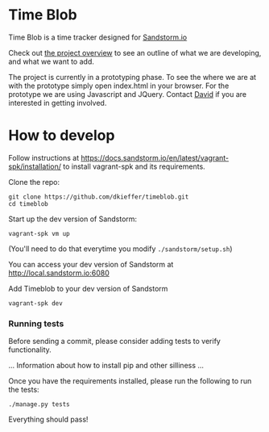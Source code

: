 # Time Blob
Time Blob is a time tracker designed for [Sandstorm.io](https://sandstorm.io)

Check out [the project overview](/project-overview.md) to see an outline of what we are developing, and what we want to add.

The project is currently in a prototyping phase. To see the where we are at with the prototype simply open index.html in your browser. For the prototype we are using Javascript and JQuery. Contact [David](mailto:david@polyhedral.studio) if you are interested in getting involved.


# How to develop
Follow instructions at https://docs.sandstorm.io/en/latest/vagrant-spk/installation/ to install vagrant-spk and its requirements.

Clone the repo:
```
git clone https://github.com/dkieffer/timeblob.git
cd timeblob
```

Start up the dev version of Sandstorm:
```
vagrant-spk vm up
```
(You'll need to do that everytime you modify `./sandstorm/setup.sh`)

You can access your dev version of Sandstorm at http://local.sandstorm.io:6080

Add Timeblob to your dev version of Sandstorm

```
vagrant-spk dev
```

### Running tests
Before sending a commit, please consider adding tests to verify functionality.

... Information about how to install pip and other silliness ...

Once you have the requirements installed, please run the following to run the tests:

```
./manage.py tests
```

Everything should pass!
